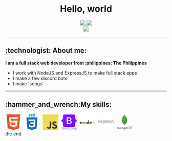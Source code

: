 <div align='center'>
<h1>Hello, world</h1>
<div id="badges">
<a href="https://youtube.com/channel/UCS5vGgmuyta1OZr2BPnPXFw">
<img src='https://img.shields.io/badge/Youtube-darkred?style=for-the-badge&logo=youtube&logoColor=white'>
</a>
<a href='https://open.spotify.com/artist/4xPrJwMkcqLJ4emF5W1qez'>
<img src='https://img.shields.io/badge/Spotify-darkgreen?style=for-the-badge&logo=spotify&logoColor=white'>
</a>
</div>
<img src='https://komarev.com/ghpvc/?username=ShedeurCoder'>
</div>
<hr>
<h2>:technologist: About me:</h2>
<b>I am a full stack web developer from :philippines: The Philippines</b>
<ul>
<li>I work with NodeJS and ExpressJS to make full stack apps</li> 
<li>I make a few discord bots</li>
<li>I make 'songs'</li>
</ul>
<hr>
<h2>:hammer_and_wrench:My skills:</h2>
<div>
<img src="https://github.com/devicons/devicon/blob/master/icons/html5/html5-original.svg" title="HTML5" alt="HTML" width="50" height="50"/>&nbsp;
  <img src="https://github.com/devicons/devicon/blob/master/icons/css3/css3-plain-wordmark.svg"  title="CSS3" alt="CSS" width="50" height="50"/>&nbsp;
  <img src="https://github.com/devicons/devicon/blob/master/icons/javascript/javascript-original.svg" title="JavaScript" alt="JavaScript" width="50" height="50"/>&nbsp;
  <img src='https://github.com/devicons/devicon/blob/master/icons/bootstrap/bootstrap-original-wordmark.svg' title='Bootstrap' alt='Bootstrap' width='50' height='50'>&nbsp;
  <img src="https://github.com/devicons/devicon/blob/master/icons/nodejs/nodejs-original-wordmark.svg" title="NodeJS" alt="NodeJS" width="50" height="50"/>&nbsp;
  <img src='https://github.com/devicons/devicon/blob/master/icons/express/express-original-wordmark.svg' title='Express' alt='Express' width='50' height='50'>&nbsp;
  <img src='https://github.com/devicons/devicon/blob/master/icons/mongodb/mongodb-original-wordmark.svg' title='MongoDB' alt='MongoDB' width='50' height='50'>
</div>
the end
